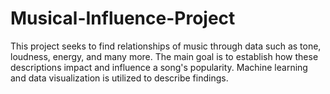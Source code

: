 # Musical-Influence-Project
This project seeks to find relationships of music through data such as tone, loudness, energy, and many more. The main goal is to establish how these descriptions impact and influence a song's popularity. Machine learning and data visualization is utilized to describe findings. 
